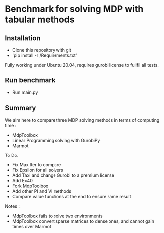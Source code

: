 # Benchmark for solving MDP with tabular methods

## Installation

- Clone this repository with git
- 'pip install -r /Requirements.txt'

Fully working under Ubuntu 20.04, requires gurobi license to fullfil all tests.

## Run benchmark

- Run main.py

## Summary

We aim here to compare three MDP solving methods in terms of computing time :
- MdpToolbox
- Linear Programming solving with GurobiPy
- Marmot

To Do:
- Fix Max Iter to compare
- Fix Epsilon for all solvers
- Add Taxi and change Gurobi to a premium license
- Add Ex40
- Fork MdpToolbox
- Add other PI and VI methods
- Compare value functions at the end to ensure same result

Notes :
- MdpToolbox fails to solve two environments
- MdpToolbox convert sparse matrices to dense ones, and cannot gain times over Marmot



